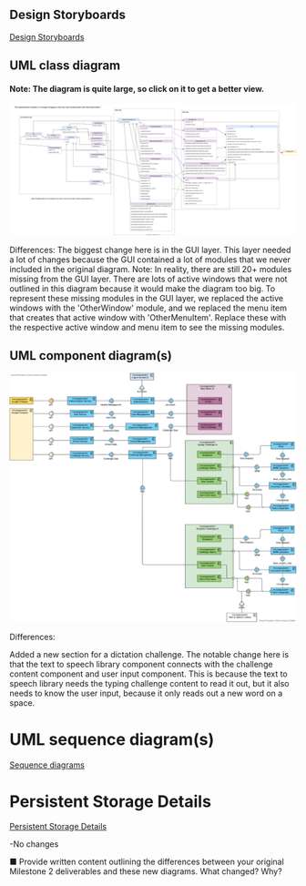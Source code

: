 
## Design Storyboards

[Design Storyboards](/Final-Product-Report/As-Built-Design/Design-Storyboards)

## UML class diagram

#### Note: The diagram is quite large, so click on it to get a better view.

![Domain_Model_2.0__1_.svg](uploads/a63ad55cbd98d21574bd006629980530/Domain_Model_2.0__1_.svg)

Differences: 
The biggest change here is in the GUI layer. This layer needed a lot of changes because the GUI contained a lot of modules that we never included in the original diagram. Note: In reality, there are still 20+ modules missing from the GUI layer. There are lots of active windows that were not outlined in this diagram because it would make the diagram too big. To represent these missing modules in the GUI layer, we replaced the active windows with the 'OtherWindow' module, and we replaced the menu item that creates that active window with 'OtherMenuItem'. Replace these with the respective active window and menu item to see the missing modules.

## UML component diagram(s)

![UML_Component_Diagram](uploads/2a216e2e4aa48f74f4c12d077faaf47c/UML_Component_Diagram.png)

Differences:

Added a new section for a dictation challenge. The notable change here is that the text to speech library component connects with the challenge content component and user input component. This is because the text to speech library needs the typing challenge content to read it out, but it also needs to know the user input, because it only reads out a new word on a space.

# UML sequence diagram(s)

[Sequence diagrams](/Final-Product-Report/As-Built-Design/Interaction-Diagrams)

# Persistent Storage Details

[Persistent Storage Details](/Design/Persistent-Storage-Details)

-No changes

■ Provide written content outlining the differences between your original Milestone 2 deliverables and these new diagrams. What changed? Why?